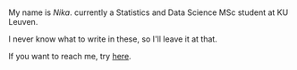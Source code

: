 ###

My name is *Nika*. currently a Statistics and Data Science MSc student at KU Leuven.

I never know what to write in these, so I'll leave it at that.

If you want to reach me, try [here](mailto:nika.cvetanovski@gmail.com).

